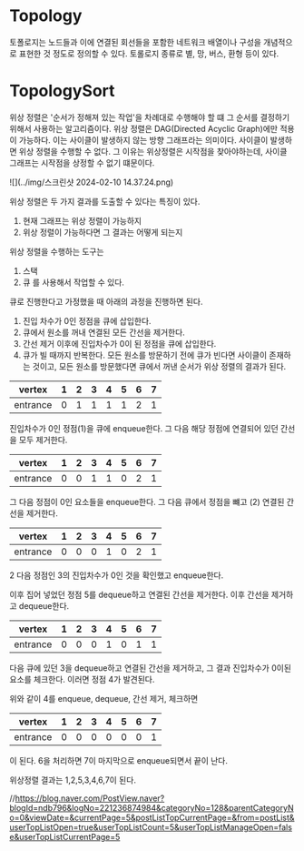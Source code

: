 # Topology

토폴로지는 노드들과 이에 연결된 회선들을 포함한 네트워크 배열이나 구성을 개념적으로 표현한 것 정도로 정의할 수 있다.
토롤로지 종류로 별, 망, 버스, 환형 등이 있다.

# TopologySort
위상 정렬은 '순서가 정해져 있는 작업'을 차례대로 수행해야 할 떄 그 순서를 결정하기 위해서 사용하는 알고리즘이다.
위상 정렬은 DAG(Directed Acyclic Graph)에만 적용이 가능하다. 이는 사이클이 발생하지 않는 방향 그래프라는 의미이다. 사이클이 발생하면 위상 정렬을 수행할 수 없다. 
그 이유는 위상정렬은 시작점을 찾아야하는데, 사이클 그래프는 시작점을 상정할 수 없기 떄문이다.

![](../img/스크린샷 2024-02-10 14.37.24.png)

위상 정렬은 두 가지 결과를 도출할 수 있다는 특징이 있다. 
1) 현재 그래프는 위상 정렬이 가능하지
2) 위상 정렬이 가능하다면 그 결과는 어떻게 되는지

위상 정렬을 수행하는 도구는 
1) 스택
2) 큐
를 사용해서 작업할 수 있다.

큐로 진행한다고 가정했을 때 아래의 과정을 진행하면 된다.
1. 진입 차수가 0인 정점을 큐에 삽입한다.
2. 큐에서 원소를 꺼내 연결된 모든 간선을 제거한다.
3. 간선 제거 이후에 진입차수가 0이 된 정점을 큐에 삽입한다.
4. 큐가 빌 때까지 반복한다. 모든 원소를 방문하기 전에 큐가 빈다면 사이클이 존재하는 것이고, 모든 원소를 방문했다면 큐에서 꺼낸 순서가 위상 정렬의 결과가 된다.


|  vertex  |  1  |  2  |  3  |  4  |  5  |  6  |  7  | 
|:--------:|:---:|:---:|:---:|:---:|:---:|:---:|:---:|
| entrance |  0  |  1  |  1  |  1  |  1  |  2  |  1  |


진입차수가 0인 정점(1)을 큐에 enqueue한다. 그 다음 해당 정점에 연결되어 있던 간선을 모두 제거한다.


|  vertex  |  1  |  2  |  3  |  4  |  5  |  6  |  7  | 
|:--------:|:---:|:---:|:---:|:---:|:---:|:---:|:---:|
| entrance |  0  |  0  |  1  |  1  |  0  |  2  |  1  |

그 다음 정점이 0인 요소들을 enqueue한다. 그 다음 큐에서 정점을 뺴고 (2) 연결된 간선을 제거한다.

|  vertex  |  1  |  2  |  3  |  4  |  5  |  6  |  7  | 
|:--------:|:---:|:---:|:---:|:---:|:---:|:---:|:---:|
| entrance |  0  |  0  |  0  |  1  |  0  |  2  |  1  |

2 다음 정점인 3의 진입차수가 0인 것을 확인했고 enqueue한다.

이후 집어 넣었던 정점 5를 dequeue하고 연결된 간선을 제거한다. 이후 간선을 제거하고 dequeue한다.

|  vertex  |  1  |  2  |  3  |  4  |  5  |  6  |  7  | 
|:--------:|:---:|:---:|:---:|:---:|:---:|:---:|:---:|
| entrance |  0  |  0  |  0  |  1  |  0  |  1  |  1  |

다음 큐에 있던 3을 dequeue하고 연결된 간선을 제거하고, 그 결과 진입차수가 0이된 요소를 체크한다. 이러면 정점 4가 발견된다.

위와 같이 4를 enqueue, dequeue, 간선 제거, 체크하면


|  vertex  |  1  |  2  |  3  |  4  |  5  |  6  |  7  | 
|:--------:|:---:|:---:|:---:|:---:|:---:|:---:|:---:|
| entrance |  0  |  0  |  0  |  0  |  0  |  0  |  1  |

이 된다. 6을 처리하면 7이 마지막으로 enqueue되면서 끝이 난다.

위상정렬 결과는 1,2,5,3,4,6,7이 된다.

//https://blog.naver.com/PostView.naver?blogId=ndb796&logNo=221236874984&categoryNo=128&parentCategoryNo=0&viewDate=&currentPage=5&postListTopCurrentPage=&from=postList&userTopListOpen=true&userTopListCount=5&userTopListManageOpen=false&userTopListCurrentPage=5